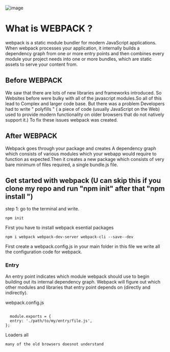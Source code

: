 ![image](https://raw.githubusercontent.com/webpack/media/master/logo/logo-on-dark-bg.png)

# What is WEBPACK ?

<p>webpack is a static module bundler for modern JavaScript applications. When webpack processes your application, it internally builds a dependency graph from one or more entry points and then combines every module your project needs into one or more bundles, which are static assets to serve your content from.</p>

## Before WEBPACK
<p> We saw that there are lots of new libraries and frameworks introduced. So Websites before were bulky with all of the javascript modules.So all of this lead to Complex and larger code base. But there was a problem Developers had to write " polyfills " ( a piece of code (usually JavaScript on the Web) used to provide modern functionality on older browsers that do not natively support it.)
To fix these issues webpack was created.</p>

## After WEBPACK
 <p> Webpack goes through your package and creates A dependency graph which consists of various modules which your webapp would require to function as expected.Then it creates a new package which consists of very bare minimum of files required, a single bundle.js file.</p>
  

## Get started with webpack (U can skip this if you clone my repo and run "npm init" after that "npm install ")
   
   step 1:
     go to the terminal and write. 
       <p> `npm init` </p>
   
   First you have to install webpack esential packages 
     <p> `npm i webpack webpack-dev-server webpack-cli --save--dev` </p>
   
  First create a webpack.config.js in your main folder in this file we write all the configuration code for webpack.
  
  ### Entry
  <p> An entry point indicates which module webpack should use to begin building out its internal dependency graph. Webpack will figure out which other modules and libraries that entry point depends on (directly and indirectly).<p>

 webpack.config.js
 <p> 
  <code>
  module.exports = {
  entry: './path/to/my/entry/file.js',
};
</code>
</p>


   
   Loaders all  
     
    many of the old browsers doesnot understand 
    
    
     
